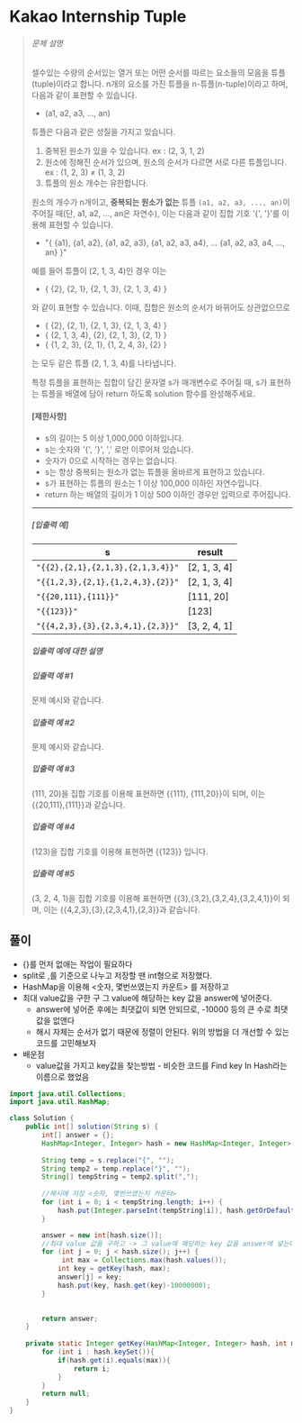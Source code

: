 # Kakao Internship Tuple

> ###### 문제 설명
>
> 셀수있는 수량의 순서있는 열거 또는 어떤 순서를 따르는 요소들의 모음을 튜플(tuple)이라고 합니다. n개의 요소를 가진 튜플을 n-튜플(n-tuple)이라고 하며, 다음과 같이 표현할 수 있습니다.
>
> - (a1, a2, a3, ..., an)
>
> 튜플은 다음과 같은 성질을 가지고 있습니다.
>
> 1. 중복된 원소가 있을 수 있습니다. ex : (2, 3, 1, 2)
> 2. 원소에 정해진 순서가 있으며, 원소의 순서가 다르면 서로 다른 튜플입니다. ex : (1, 2, 3) ≠ (1, 3, 2)
> 3. 튜플의 원소 개수는 유한합니다.
>
> 원소의 개수가 n개이고, **중복되는 원소가 없는** 튜플 `(a1, a2, a3, ..., an)`이 주어질 때(단, a1, a2, ..., an은 자연수), 이는 다음과 같이 집합 기호 '{', '}'를 이용해 표현할 수 있습니다.
>
> - "{ {a1}, {a1, a2}, {a1, a2, a3}, {a1, a2, a3, a4}, ... {a1, a2, a3, a4, ..., an} }"
>
> 예를 들어 튜플이 (2, 1, 3, 4)인 경우 이는
>
> - { {2}, {2, 1}, {2, 1, 3}, {2, 1, 3, 4} }
>
> 와 같이 표현할 수 있습니다. 이때, 집합은 원소의 순서가 바뀌어도 상관없으므로
>
> - { {2}, {2, 1}, {2, 1, 3}, {2, 1, 3, 4} }
> - { {2, 1, 3, 4}, {2}, {2, 1, 3}, {2, 1} }
> - { {1, 2, 3}, {2, 1}, {1, 2, 4, 3}, {2} }
>
> 는 모두 같은 튜플 (2, 1, 3, 4)를 나타냅니다.
>
> 특정 튜플을 표현하는 집합이 담긴 문자열 s가 매개변수로 주어질 때, s가 표현하는 튜플을 배열에 담아 return 하도록 solution 함수를 완성해주세요.
>
> #### **[제한사항]**
>
> - s의 길이는 5 이상 1,000,000 이하입니다.
> - s는 숫자와 '{', '}', ',' 로만 이루어져 있습니다.
> - 숫자가 0으로 시작하는 경우는 없습니다.
> - s는 항상 중복되는 원소가 없는 튜플을 올바르게 표현하고 있습니다.
> - s가 표현하는 튜플의 원소는 1 이상 100,000 이하인 자연수입니다.
> - return 하는 배열의 길이가 1 이상 500 이하인 경우만 입력으로 주어집니다.
>
> ------
>
> ##### **[입출력 예]**
>
> | s                                 | result       |
> | --------------------------------- | ------------ |
> | `"{{2},{2,1},{2,1,3},{2,1,3,4}}"` | [2, 1, 3, 4] |
> | `"{{1,2,3},{2,1},{1,2,4,3},{2}}"` | [2, 1, 3, 4] |
> | `"{{20,111},{111}}"`              | [111, 20]    |
> | `"{{123}}"`                       | [123]        |
> | `"{{4,2,3},{3},{2,3,4,1},{2,3}}"` | [3, 2, 4, 1] |
>
> ##### **입출력 예에 대한 설명**
>
> ##### **입출력 예 #1**
>
> 문제 예시와 같습니다.
>
> ##### **입출력 예 #2**
>
> 문제 예시와 같습니다.
>
> ##### **입출력 예 #3**
>
> (111, 20)을 집합 기호를 이용해 표현하면 {{111}, {111,20}}이 되며, 이는 {{20,111},{111}}과 같습니다.
>
> ##### **입출력 예 #4**
>
> (123)을 집합 기호를 이용해 표현하면 {{123}} 입니다.
>
> ##### **입출력 예 #5**
>
> (3, 2, 4, 1)을 집합 기호를 이용해 표현하면 {{3},{3,2},{3,2,4},{3,2,4,1}}이 되며, 이는 {{4,2,3},{3},{2,3,4,1},{2,3}}과 같습니다.

## 풀이

- {}를 먼저 없애는 작업이 필요하다
- split로 ,를 기준으로 나누고 저장할 땐 int형으로 저장했다.
- HashMap을 이용해 <숫자, 몇번쓰였는지 카운트> 를 저장하고
- 최대 value값을 구한 구 그 value에 해당하는 key 값을 answer에 넣어준다.
  - answer에 넣어준 후에는 최댓값이 되면 안되므로, -10000 등의 큰 수로 최댓값을 없앤다
  - 해시 자체는 순서가 없기 때문에 정렬이 안된다. 위의 방법을 더 개선할 수 있는 코드를 고민해보자
- 배운점
  - value값을 가지고 key값을 찾는방법 - 비슷한 코드를 Find key In Hash라는 이름으로 했었음

```java
import java.util.Collections;
import java.util.HashMap;

class Solution {
    public int[] solution(String s) {
        int[] answer = {};
        HashMap<Integer, Integer> hash = new HashMap<Integer, Integer>();
        
        String temp = s.replace("{", "");
        String temp2 = temp.replace("}", "");
        String[] tempString = temp2.split(",");
        
        //해시에 저장 <숫자, 몇번쓰였는지 카운터>
        for (int i = 0; i < tempString.length; i++) {
            hash.put(Integer.parseInt(tempString[i]), hash.getOrDefault(Integer.parseInt(tempString[i]), 1) + 1);
        }

        answer = new int[hash.size()];
        //최대 value 값을 구하고 -> 그 value에 해당하는 key 값을 answer에 넣는다.
        for (int j = 0; j < hash.size(); j++) {
             int max = Collections.max(hash.values());
            int key = getKey(hash, max);
            answer[j] = key;
            hash.put(key, hash.get(key)-10000000);
        }

        
        return answer;
    }
    
    private static Integer getKey(HashMap<Integer, Integer> hash, int max) {
        for (int i : hash.keySet()){
            if(hash.get(i).equals(max)){
                return i;
            }
        }
        return null;
    }
}
```

### 